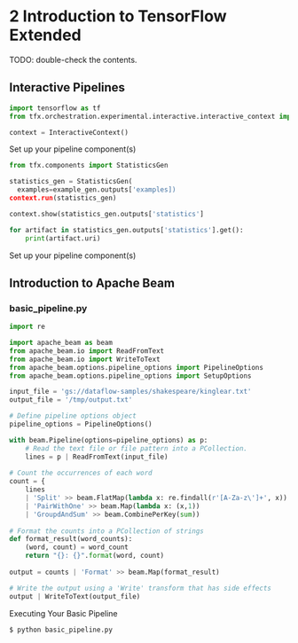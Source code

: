 

# 2 Introduction to TensorFlow Extended

TODO: double-check the contents.



## Interactive Pipelines



```python
import tensorflow as tf
from tfx.orchestration.experimental.interactive.interactive_context import InteractiveContext

context = InteractiveContext()
```

Set up your pipeline component(s)

```python
from tfx.components import StatisticsGen

statistics_gen = StatisticsGen(
  examples=example_gen.outputs['examples])
context.run(statistics_gen)

context.show(statistics_gen.outputs['statistics']

for artifact in statistics_gen.outputs['statistics'].get():
    print(artifact.uri)
```

Set up your pipeline component(s)

## Introduction to Apache Beam



### basic_pipeline.py

```python
import re

import apache_beam as beam
from apache_beam.io import ReadFromText
from apache_beam.io import WriteToText
from apache_beam.options.pipeline_options import PipelineOptions
from apache_beam.options.pipeline_options import SetupOptions

input_file = 'gs://dataflow-samples/shakespeare/kinglear.txt'
output_file = '/tmp/output.txt'

# Define pipeline options object
pipeline_options = PipelineOptions()

with beam.Pipeline(options=pipeline_options) as p:
    # Read the text file or file pattern into a PCollection.
    lines = p | ReadFromText(input_file)
    
# Count the occurrences of each word
count = {
    lines
    | 'Split' >> beam.FlatMap(lambda x: re.findall(r'[A-Za-z\']+', x))
    | 'PairWithOne' >> beam.Map(lambda x: (x,1))
    | 'GroupdAndSum' >> beam.CombinePerKey(sum))
    
# Format the counts into a PCollection of strings
def format_result(word_counts):
    (word, count) = word_count
    return "{}: {}".format(word, count)
    
output = counts | 'Format' >> beam.Map(format_result)

# Write the output using a 'Write' transform that has side effects
output | WriteToText(output_file)
```

Executing Your Basic Pipeline

```bash
$ python basic_pipeline.py
```


